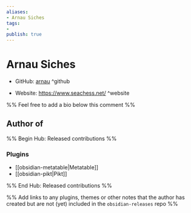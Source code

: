 ```yaml
---
aliases:
- Arnau Siches
tags:
- 
publish: true
---
```


# Arnau Siches

- GitHub: [arnau](https://github.com/arnau/) ^github
<!-- - Discord: `@` ^discord-->
- Website: <https://www.seachess.net/> ^website
<!-- - [[Publish sites|Publish site]]: ^publish-->

%% Feel free to add a bio below this comment %%


## Author of

%% Begin Hub: Released contributions %%
### Plugins
- [[obsidian-metatable|Metatable]]
- [[obsidian-pikt|Pikt]]

%% End Hub: Released contributions %%

%% Add links to any plugins, themes or other notes that the author has created but are not (yet) included in the `obsidian-releases` repo %%

<!--
### Unlisted plugins

- 
-->

<!--
### Others

- 
-->

<!--
## Sponsor this author

- [[GitHub sponsors]]: [Sponsor @arnau on GitHub Sponsors](https://github.com/sponsors/arnau) ^github-sponsor
- [[Buy me a coffee]]: ^buy-me-a-coffee
- [[PayPal]]: ^paypal
- [[Patreon]]: ^patreon

-->

<!--
## Follow this author

- [[YouTube Channels|On YouTube]]: ^youtube
- Twitter: ^twitter
- ...
-->